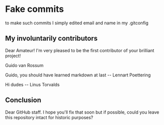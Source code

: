 # Fake commits

to make such commits I simply edited email and name in my .gitconfig

## My involuntarily contributors

Dear Amateur! I'm very pleased to be the first contributor of your brilliant project!

Guido van Rossum


Guido, you should have learned markdown at last -- Lennart Poettering


Hi dudes -- Linus Torvalds

## Conclusion

Dear GitHub staff. I hope you'll fix that soon but if possible, could you leave this repository intact for historic purposes?
